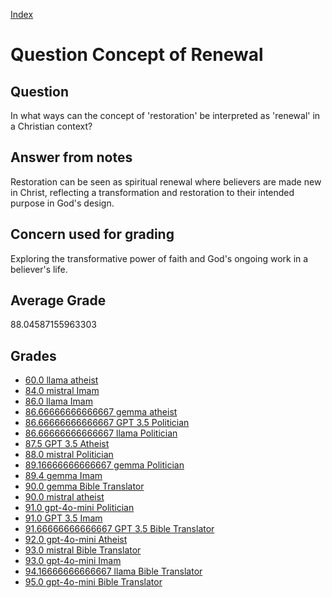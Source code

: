 
[Index](../../index.md)
# Question Concept of Renewal
## Question
In what ways can the concept of 'restoration' be interpreted as 'renewal' in a Christian context?

## Answer from notes
Restoration can be seen as spiritual renewal where believers are made new in Christ, reflecting a transformation and restoration to their intended purpose in God's design.

## Concern used for grading
Exploring the transformative power of faith and God's ongoing work in a believer's life.

## Average Grade
88.04587155963303

## Grades
 * [60.0 llama atheist](../answers/llama_atheist/Concept_of_Renewal.md)
 * [84.0 mistral Imam](../answers/mistral_Imam/Concept_of_Renewal.md)
 * [86.0 llama Imam](../answers/llama_Imam/Concept_of_Renewal.md)
 * [86.66666666666667 gemma atheist](../answers/gemma_atheist/Concept_of_Renewal.md)
 * [86.66666666666667 GPT 3.5 Politician](../answers/GPT_3.5_Politician/Concept_of_Renewal.md)
 * [86.66666666666667 llama Politician](../answers/llama_Politician/Concept_of_Renewal.md)
 * [87.5 GPT 3.5 Atheist](../answers/GPT_3.5_Atheist/Concept_of_Renewal.md)
 * [88.0 mistral Politician](../answers/mistral_Politician/Concept_of_Renewal.md)
 * [89.16666666666667 gemma Politician](../answers/gemma_Politician/Concept_of_Renewal.md)
 * [89.4 gemma Imam](../answers/gemma_Imam/Concept_of_Renewal.md)
 * [90.0 gemma Bible Translator](../answers/gemma_Bible_Translator/Concept_of_Renewal.md)
 * [90.0 mistral atheist](../answers/mistral_atheist/Concept_of_Renewal.md)
 * [91.0 gpt-4o-mini Politician](../answers/gpt-4o-mini_Politician/Concept_of_Renewal.md)
 * [91.0 GPT 3.5 Imam](../answers/GPT_3.5_Imam/Concept_of_Renewal.md)
 * [91.66666666666667 GPT 3.5 Bible Translator](../answers/GPT_3.5_Bible_Translator/Concept_of_Renewal.md)
 * [92.0 gpt-4o-mini Atheist](../answers/gpt-4o-mini_Atheist/Concept_of_Renewal.md)
 * [93.0 mistral Bible Translator](../answers/mistral_Bible_Translator/Concept_of_Renewal.md)
 * [93.0 gpt-4o-mini Imam](../answers/gpt-4o-mini_Imam/Concept_of_Renewal.md)
 * [94.16666666666667 llama Bible Translator](../answers/llama_Bible_Translator/Concept_of_Renewal.md)
 * [95.0 gpt-4o-mini Bible Translator](../answers/gpt-4o-mini_Bible_Translator/Concept_of_Renewal.md)
